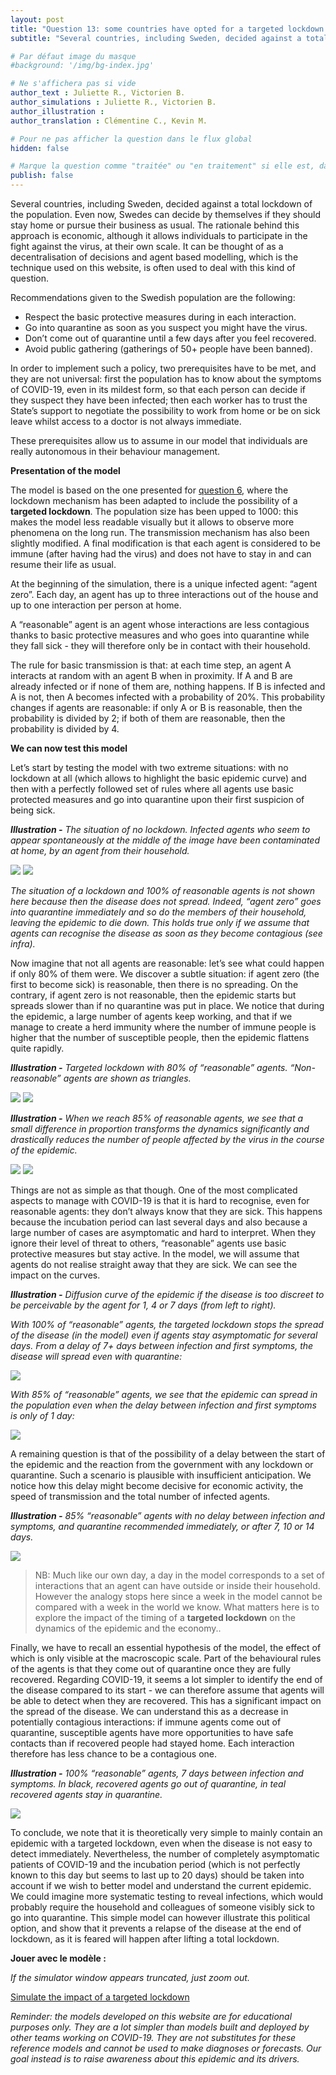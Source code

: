 ```yaml
---
layout: post
title: "Question 13: some countries have opted for a targeted lockdown instead of a total lockdown: is it possible to contain the epidemic this way?"
subtitle: "Several countries, including Sweden, decided against a total lockdown..."

# Par défaut image du masque
#background: '/img/bg-index.jpg'

# Ne s'affichera pas si vide
author_text : Juliette R., Victorien B.
author_simulations : Juliette R., Victorien B.
author_illustration : 
author_translation : Clémentine C., Kevin M.

# Pour ne pas afficher la question dans le flux global
hidden: false

# Marque la question comme "traitée" ou "en traitement" si elle est, dans cette ordre, publiée ou non
publish: false
---
```

Several countries, including Sweden, decided against a total lockdown of the population. Even now, Swedes can decide by themselves if they should stay home or pursue their business as usual. The rationale behind this approach is economic, although it allows individuals to participate in the fight against the virus, at their own scale. It can be thought of as a decentralisation of decisions and agent based modelling, which is the technique used on this website, is often used to deal with this kind of question.

Recommendations given to the Swedish population are the following:
- Respect the basic protective measures during in each interaction.
- Go into quarantine as soon as you suspect you might have the virus.
- Don’t come out of quarantine until a few days after you feel recovered.
- Avoid public gathering (gatherings of 50+ people have been banned).

In order to implement such a policy, two prerequisites have to be met, and they are not universal: first the population has to know about the symptoms of COVID-19, even in its mildest form, so that each person can decide if they suspect they have been infected; then each worker has to trust the State’s support to negotiate the possibility to work from home or be on sick leave whilst access to a doctor is not always immediate.

These prerequisites allow us to assume in our model that individuals are really autonomous in their behaviour management.

**Presentation of the model**

The model is based on the one presented for [question 6](https://covprehension.org/en/2020/03/30/q6.html), where the lockdown mechanism has been adapted to include the possibility of a **targeted lockdown**. The population size has been upped to 1000: this makes the model less readable visually but it allows to observe more phenomena on the long run. The transmission mechanism has also been slightly modified. A final modification is that each agent is considered to be immune (after having had the virus) and does not have to stay in and can resume their life as usual.

At the beginning of the simulation, there is a unique infected agent: “agent zero”. Each day, an agent has up to three interactions out of the house and up to one interaction per person at home.

A “reasonable” agent is an agent whose interactions are less contagious thanks to basic protective measures and who goes into quarantine while they fall sick - they will therefore only be in contact with their household.

The rule for basic transmission is that: at each time step, an agent A interacts at random with an agent B when in proximity. If A and B are already infected or if none of them are, nothing happens. If B is infected and A is not, then A becomes infected with a probability of 20%. This probability changes if agents are reasonable: if only A or B is reasonable, then the probability is divided by 2; if both of them are reasonable, then the probability is divided by 4.


**We can now test this model**

Let’s start by testing the model with two extreme situations: with no lockdown at all (which allows to highlight the basic epidemic curve) and then with a perfectly followed set of rules where all agents use basic protected measures and go into quarantine upon  their first suspicion of being sick.

***Illustration -*** *The situation of no lockdown. Infected agents who seem to appear spontaneously at the middle of the image have been contaminated at home, by an agent from their household.*

<img src="/img/posts/Q13-Gif-ssconf.gif" class="half-size">
<img src="/img/posts/Q13-ssconf-en.jpg" class="half-size">

*The situation of a lockdown and 100% of reasonable agents is not shown here because then the disease does not spread. Indeed, “agent zero” goes into quarantine immediately and so do the members of their household, leaving the epidemic to die down. This holds true only if we assume that agents can recognise the disease as soon as they become contagious (see infra).*

Now imagine that not all agents are reasonable: let’s see what could happen if only 80% of them were. We discover a subtle situation: if agent zero (the first to become sick) is reasonable, then there is no spreading. On the contrary, if agent zero is not reasonable, then the epidemic starts but spreads slower than if no quarantine was put in place. We notice that during the epidemic, a large number of agents keep working, and that if we manage to create a herd immunity where the number of immune people is higher that the number of susceptible people, then the epidemic flattens quite rapidly.

***Illustration -*** *Targeted lockdown with 80% of “reasonable” agents. “Non-reasonable” agents are shown as triangles.*

<img src="/img/posts/Q13-Gif-conf-80-0-0.gif" class="half-size">

<img src="/img/posts/Q13-conf-80-0-0-en.jpg" class="full-size">


***Illustration -*** *When we reach 85% of reasonable agents, we see that a small difference in proportion transforms the dynamics significantly and drastically reduces the number of people affected by the virus in the course of the epidemic.*

<img src="/img/posts/Q13-Gif-conf-85-0-0.gif" class="half-size">

<img src="/img/posts/Q13-conf-85-0-0-en.jpg" class="full-size">

Things are not as simple as that though. One of the most complicated aspects to manage with COVID-19 is that it is hard to recognise, even for reasonable agents: they don’t always know that they are sick. This happens because the incubation period can last several days and also because a large number of cases are asymptomatic and hard to interpret. When they ignore their level of threat to others, “reasonable” agents use basic protective measures but stay active. In the model, we will assume that agents do not realise straight away that they are sick. We can see the impact on the curves.

***Illustration -*** *Diffusion curve of the epidemic if the disease is too discreet to be perceivable by the agent for 1, 4 or 7 days (from left to right).*  

*With 100% of “reasonable” agents, the targeted lockdown stops the spread of the disease (in the model) even if agents stay asymptomatic for several days. From a delay of 7+ days between infection and first symptoms, the disease will spread even with quarantine:*

<img src="/img/posts/Q13-Gif-Conf-100-147-0-en.jpg" class="full-size">


*With 85% of “reasonable” agents, we see that the epidemic can spread in the population even when the delay between infection and first symptoms is only of 1 day:*

<img src="/img/posts/Q13-Gif-Conf-85-147-0-en.jpg" class="full-size">

A remaining question is that of the possibility of a delay between the start of the epidemic and the reaction from the government with any lockdown or quarantine. Such a scenario is plausible with insufficient anticipation. We notice how this delay might become decisive for economic activity, the speed of transmission and the total number of infected agents.

***Illustration -*** *85% “reasonable” agents with no delay between infection and symptoms, and quarantine recommended immediately, or after 7, 10 or 14 days.*

<img src="/img/posts/Q13-Gif-conf-85-0-071014-en.gif" class="full-size">

>  NB: Much like our own day, a day in the model corresponds to a set of interactions that an agent can have outside or inside their household. However the analogy stops here since a week in the model cannot be compared with a week in the world we know. What matters here is to explore the impact of the timing of a **targeted lockdown** on the dynamics of the epidemic and the economy..

Finally, we have to recall an essential hypothesis of the model, the effect of which is only visible at the macroscopic scale. Part of the behavioural rules of the agents is that they come out of quarantine once they are fully recovered. Regarding COVID-19, it seems a lot simpler to identify the end of the disease compared to its start - we can therefore assume that agents will be able to detect when they are recovered. This has a significant impact on the spread of the disease. We can understand this as a decrease in potentially contagious interactions: if immune agents come out of quarantine, susceptible agents have more opportunities to have safe contacts than if recovered people had stayed home. Each interaction therefore has less chance to be a contagious one.

***Illustration -*** *100% “reasonable” agents, 7 days between infection and symptoms. In black, recovered agents go out of quarantine, in teal recovered agents stay in quarantine.*

<img src="/img/posts/Q13-conf-85-0-0-sortie-recovered-en.jpg" class="half-size">

To conclude, we note that it is theoretically very simple to mainly contain an epidemic with a targeted lockdown, even when the disease is not easy to detect immediately. Nevertheless, the number of completely asymptomatic patients of COVID-19 and the incubation period (which is not perfectly known to this day but seems to last up to 20 days) should be taken into account if we wish to better model and understand the current epidemic. We could imagine more systematic testing to reveal infections, which would probably require the household and colleagues of someone visibly sick to go into quarantine. This simple model can however illustrate this political option, and show that it prevents a relapse of the disease at the end of lockdown, as it is feared will happen after lifting a total lockdown.

**Jouer avec le modèle :**

*If the simulator window appears truncated, just zoom out.*

<a href="#" class="btn btn-primary" 
onclick="loadIframeSimulator(1300, this); return false;">Simulate the impact of a targeted lockdown</a>
<div class="iframeContainer"></div>

*Reminder: the models developed on this website are for educational purposes only. They are a lot simpler than models built and deployed by other teams working on COVID-19. They are not substitutes for these reference models and cannot be used to make diagnoses or forecasts. Our goal instead is to raise awareness about this epidemic and its drivers.*  
